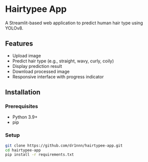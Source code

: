 # Hairtypee App

A Streamlit-based web application to predict human hair type using YOLOv8.

## Features
- Upload image
- Predict hair type (e.g., straight, wavy, curly, coily)
- Display prediction result
- Download processed image
- Responsive interface with progress indicator

## Installation

### Prerequisites
- Python 3.9+
- pip

### Setup
```bash
git clone https://github.com/dr1nnn/hairtypee-app.git
cd hairtypee-app
pip install -r requirements.txt
